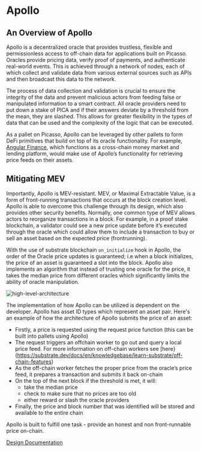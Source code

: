 # Apollo

## An Overview of Apollo

Apollo is a decentralized oracle that provides trustless, 
flexible and permissionless access to off-chain data for applications built on Picasso. 
Oracles provide pricing data, verify proof of payments, and authenticate real-world events. 
This is achieved through a network of nodes, 
each of which collect and validate data from various external sources such as APIs
and then broadcast this data to the network.

The process of data collection and validation is crucial to ensure the integrity of the data 
and prevent malicious actors from feeding false or manipulated information to a smart contract.
All oracle providers need to put down a stake of PICA and if their answers deviate by a threshold from the mean, 
they are slashed.
This allows for greater flexibility in the types of data 
that can be used and the complexity of the logic that can be executed.

As a pallet on Picasso, 
Apollo can be leveraged by other pallets to form DeFi primitives that build on top of its oracle functionality. 
For example, [Angular Finance], which functions as a cross-chain money market and lending platform, 
would make use of Apollo’s functionality for retrieving price feeds on their assets.

[Angular Finance]: https://www.angular.finance/

## Mitigating MEV

Importantly, Apollo is MEV-resistant. 
MEV, or Maximal Extractable Value, is a form of front-running transactions that occurs at the block creation level. 
Apollo is able to overcome this challenge through its design, which also provides other security benefits. 
Normally, one common type of MEV allows actors to reorganize transactions in a block.
For example, in a proof stake blockchain, 
a validator could see a new price update before it’s executed through the oracle 
which could allow them to include a transaction to buy or sell an asset based on the expected price (frontrunning).

With the use of substrate blockchain `on_initialize` hook in Apollo,
the order of the Oracle price updates is guaranteed;
i.e when a block initializes, the price of an asset is guaranteed a slot into the block. 
Apollo also implements an algorithm that instead of trusting one oracle for the price, 
it takes the median price from different oracles which significantly limits the ability of oracle manipulation.

![high-level-architecture](./apollo/high-level-architecture.png)

The implementation of how Apollo can be utilized is dependent on the developer. 
Apollo has asset ID types which represent an asset pair. 
Here's an example of how the architecture of Apollo submits the price of an asset:

- Firstly, a price is requested using the request price function (this can be built into pallets using Apollo)
- The request triggers an offchain worker to go out and query a local price feed. For more 
  information 
  on off-chain workers see [here} (https://substrate.dev/docs/en/knowledgebase/learn-substrate/off-chain-features)
- As the off-chain worker fetches the proper price from the oracle’s price feed, it prepares a transaction and 
  submits it back on-chain
- On the top of the next block if the threshold is met, 
  it will:
  - take the median price
  - check to make sure that no prices are too old 
  - either reward or slash the oracle providers
- Finally, the price and block number that was identified will be stored and available to the entire chain

Apollo is built to fulfill one task - provide an honest and non front-runnable price on-chain.

[Design Documentation](https://github.com/ComposableFi/composable/blob/main/frame/oracle/design/design.md)

